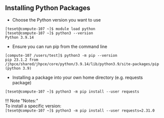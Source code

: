 ## Installing Python Packages

- Choose the Python version you want to use
```
[teset@compute-107 ~]$ module load python
[teset@compute-107 ~]$ python3 --version
Python 3.9.14
```

- Ensure you can run pip from the command line
```
[compute-107 /users/test]$ python3 -m pip --version
pip 23.1.2 from /jhpce/shared/jhpce/core/python/3.9.14/lib/python3.9/site-packages/pip (python 3.9)
```

- Installing a package into your own home directory (e.g. requests package)
```
[teset@compute-107 ~]$ python3 -m pip install --user requests
```

!!! Note "Notes:"  
    To install a specific version:  
    ```
    [teset@compute-107 ~]$ python3 -m pip install --user requests=2.31.0
    ```
